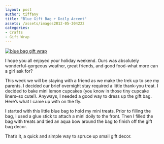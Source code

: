 ```yaml
---
layout: post
author: tiffany
title: "Blue Gift Bag + Doily Accent"
assets: /assets/images2012-05-304222
categories: 
- Crafts
- Gift Wrap
---
```


[![blue bag gift wrap](jekyll_uploads/2012/05/bluebaggiftwrap1-325x488.jpg "bluebaggiftwrap1")](http://www.sweetpeonies.com/2012/05/4222/bluebaggiftwrap1/)

I hope you all enjoyed your holiday weekend. Ours was absolutely wonderful–gorgeous weather, great friends, and good food–what more can a girl ask for?

This week we will be staying with a friend as we make the trek up to see my parents. I decided our brief overnight stay required a little thank-you treat. I decided to bake mini lemon cupcakes (you know in those tiny cupcake liners–so cute!). Anyways, I needed a good way to dress up the gift bag. Here’s what I came up with on the fly.

I started with this little blue bag to hold my mini treats. Prior to filling the bag, I used a glue stick to attach a mini doily to the front. Then I filled the bag with treats and tied an aqua bow around the bag to finish off the gift bag decor.

That’s it, a quick and simple way to spruce up small gift decor.